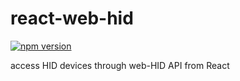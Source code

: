 # react-web-hid

[![npm version](https://badge.fury.io/js/react-web-hid.svg)](https://badge.fury.io/js/react-web-hid)

access HID devices through web-HID API from React
